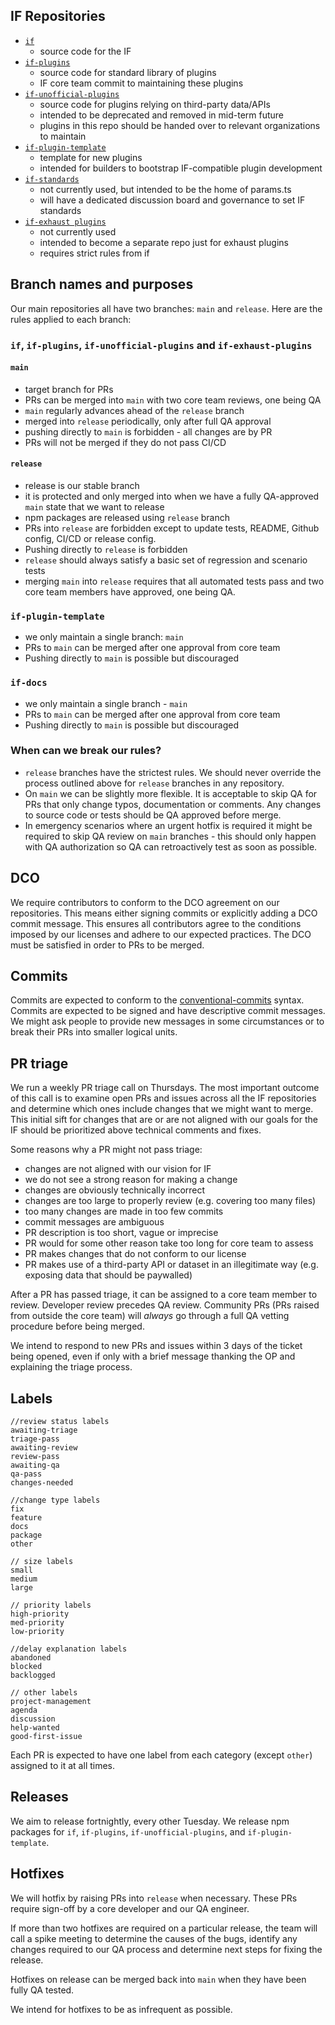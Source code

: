 
## IF Repositories

- [`if`](https://github.com/Green-Software-Foundation/if)
    - source code for the IF
- [`if-plugins`](https://github.com/Green-Software-Foundation/if-plugins)
    - source code for standard library of plugins
    - IF core team commit to maintaining these plugins 
- [`if-unofficial-plugins`](https://github.com/Green-Software-Foundation/if-unofficial-plugins)
    - source code for plugins relying on third-party data/APIs
    - intended to be deprecated and removed in mid-term future
    - plugins in this repo should be handed over to relevant organizations to maintain
- [`if-plugin-template`](https://github.com/Green-Software-Foundation/if-plugin-template)
    - template for new plugins
    - intended for builders to bootstrap IF-compatible plugin development
- [`if-standards`](https://github.com/Green-Software-Foundation/if-standards)
    - not currently used, but intended to be the home of params.ts
    - will have a dedicated discussion board and governance to set IF standards
- [`if-exhaust plugins`](https://github.com/Green-Software-Foundation/if-exhaust-plugins)
    - not currently used
    - intended to become a separate repo just for exhaust plugins
    - requires strict rules from if


## Branch names and purposes

Our main repositories all have two branches: `main` and `release`.
Here are the rules applied to each branch:

### `if`, `if-plugins`, `if-unofficial-plugins` and `if-exhaust-plugins`

#### `main`
- target branch for PRs
- PRs can be merged into `main` with two core team reviews, one being QA
- `main` regularly advances ahead of the `release` branch
- merged into `release` periodically, only after full QA approval
- pushing directly to `main` is forbidden - all changes are by PR
- PRs will not be merged if they do not pass CI/CD

#### `release`

- release is our stable branch
- it is protected and only merged into when we have a fully QA-approved `main` state that we want to release
- npm packages are released using `release` branch
- PRs into `release` are forbidden except to update tests, README, Github config, CI/CD or release config.
- Pushing directly to `release` is forbidden
- `release` should always satisfy a basic set of regression and scenario tests
- merging `main` into `release` requires that all automated tests pass and two core team members have approved, one being QA.

### `if-plugin-template` 

- we only maintain a single branch: `main`
- PRs to `main` can be merged after one approval from core team
- Pushing directly to `main` is possible but discouraged


### `if-docs`

- we only maintain a single branch - `main`
- PRs to `main` can be merged after one approval from core team
- Pushing directly to `main` is possible but discouraged

### When can we break our rules?

- `release` branches have the strictest rules. We should never override the process outlined above for `release` branches in any repository.
- On `main` we can be slightly more flexible. It is acceptable to skip QA for PRs that only change typos, documentation or comments. Any changes to source code or tests should be QA approved before merge.
- In emergency scenarios where an urgent hotfix is required it might be required to skip QA review on `main` branches - this should only happen with QA authorization so QA can retroactively test as soon as possible.

## DCO

We require contributors to conform to the DCO agreement on our repositories. This means either signing commits or explicitly adding a DCO commit message. This ensures all contributors agree to the conditions imposed by our licenses and adhere to our expected practices. The DCO must be satisfied in order to PRs to be merged.

## Commits

Commits are expected to conform to the [conventional-commits](https://www.conventionalcommits.org/en/v1.0.0/) syntax.
Commits are expected to be signed and have descriptive commit messages.
We might ask people to provide new messages in some circumstances or to break their PRs into smaller logical units.

## PR triage

We run a weekly PR triage call on Thursdays. The most important outcome of this call is to examine open PRs and issues across all the IF repositories and determine which ones include changes that we might want to merge. This initial sift for changes that are or are not aligned with our goals for the IF should be prioritized above technical comments and fixes.

Some reasons why a PR might not pass triage:

- changes are not aligned with our vision for IF
- we do not see a strong reason for making a change
- changes are obviously technically incorrect
- changes are too large to properly review (e.g. covering too many files)
- too many changes are made in too few commits
- commit messages are ambiguous
- PR description is too short, vague or imprecise
- PR would for some other reason take too long for core team to assess
- PR makes changes that do not conform to our license
- PR makes use of a third-party API or dataset in an illegitimate way (e.g. exposing data that should be paywalled)

After a PR has passed triage, it can be assigned to a core team member to review. Developer review precedes QA review. Community PRs (PRs raised from outside the core team) will *always* go through a full QA vetting procedure before being merged.

We intend to respond to new PRs and issues within 3 days of the ticket being opened, even if only with a brief message thanking the OP and explaining the triage process.


## Labels

```
//review status labels 
awaiting-triage 
triage-pass 
awaiting-review 
review-pass 
awaiting-qa 
qa-pass 
changes-needed 

//change type labels 
fix 
feature 
docs 
package 
other 

// size labels 
small 
medium 
large 

// priority labels 
high-priority 
med-priority 
low-priority 

//delay explanation labels 
abandoned 
blocked 
backlogged

// other labels
project-management
agenda
discussion
help-wanted
good-first-issue
```

Each PR is expected to have one label from each category (except `other`) assigned to it at all times.


## Releases

We aim to release fortnightly, every other Tuesday. We release npm packages for `if`, `if-plugins`, `if-unofficial-plugins`, and `if-plugin-template`.

## Hotfixes

We will hotfix by raising PRs into `release` when necessary. These PRs require sign-off by a core developer and our QA engineer. 

If more than two hotfixes are required on a particular release, the team will call a spike meeting to determine the causes of the bugs, identify any changes required to our QA process and determine next steps for fixing the release. 

Hotfixes on release can be merged back into `main` when they have been fully QA tested.

We intend for hotfixes to be as infrequent as possible.
